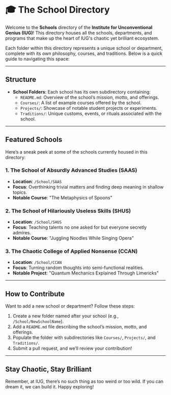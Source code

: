 # 🎓 The School Directory

Welcome to the **Schools** directory of the **Institute for Unconventional Genius (IUG)**! This directory houses all the schools, departments, and programs that make up the heart of IUG's chaotic yet brilliant ecosystem.

Each folder within this directory represents a unique school or department, complete with its own philosophy, courses, and traditions. Below is a quick guide to navigating this space:

---

## Structure

- **School Folders**: Each school has its own subdirectory containing:
  - `README.md`: Overview of the school’s mission, motto, and offerings.
  - `Courses/`: A list of example courses offered by the school.
  - `Projects/`: Showcase of notable student projects or experiments.
  - `Traditions/`: Unique customs, events, or rituals associated with the school.

---

## Featured Schools

Here’s a sneak peek at some of the schools currently housed in this directory:

### 1. The School of Absurdly Advanced Studies (SAAS)
- **Location**: `/School/SAAS`
- **Focus**: Overthinking trivial matters and finding deep meaning in shallow topics.
- **Notable Course**: "The Metaphysics of Spoons"

### 2. The School of Hilariously Useless Skills (SHUS)
- **Location**: `/School/SHUS`
- **Focus**: Teaching talents no one asked for but everyone secretly admires.
- **Notable Course**: "Juggling Noodles While Singing Opera"

### 3. The Chaotic College of Applied Nonsense (CCAN)
- **Location**: `/School/CCAN`
- **Focus**: Turning random thoughts into semi-functional realities.
- **Notable Project**: "Quantum Mechanics Explained Through Limericks"

---

## How to Contribute

Want to add a new school or department? Follow these steps:

1. Create a new folder named after your school (e.g., `/School/NewSchoolName`).
2. Add a `README.md` file describing the school’s mission, motto, and offerings.
3. Populate the folder with subdirectories like `Courses/`, `Projects/`, and `Traditions/`.
4. Submit a pull request, and we’ll review your contribution!

---

## Stay Chaotic, Stay Brilliant

Remember, at IUG, there’s no such thing as too weird or too wild. If you can dream it, we can build it. Happy exploring!

